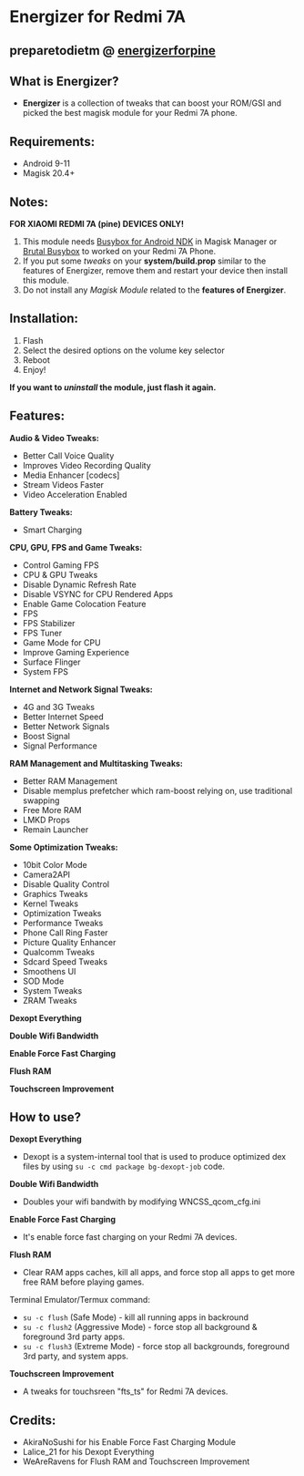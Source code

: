 # Energizer for Redmi 7A

## preparetodietm @ [energizerforpine](https://t.me/energizerforpine)

## What is Energizer?

- **Energizer** is a collection of tweaks that can boost your ROM/GSI and picked the best magisk module for your Redmi 7A phone. 

## Requirements:

- Android 9-11
- Magisk 20.4+

## Notes:

**FOR XIAOMI REDMI 7A (pine) DEVICES ONLY!**

1. This module needs [Busybox for Android NDK](https://github.com/Magisk-Modules-Repo/busybox-ndk) in Magisk Manager or [Brutal Busybox](https://github.com/feravolt/Brutal_busybox) to worked on your Redmi 7A Phone.
2. If you put some _tweaks_ on your **system/build.prop** similar to the features of Energizer, remove them and restart your device then install this module.
3. Do not install any _Magisk Module_ related to the **features of Energizer**.

## Installation:

1. Flash
2. Select the desired options on the volume key selector
3. Reboot
4. Enjoy!

**If you want to _uninstall_ the module, just flash it again.**

## Features:

**Audio & Video Tweaks:**

- Better Call Voice Quality
- Improves Video Recording Quality
- Media Enhancer [codecs]
- Stream Videos Faster
- Video Acceleration Enabled

**Battery Tweaks:**
- Smart Charging

**CPU, GPU, FPS and Game Tweaks:**
- Control Gaming FPS
- CPU & GPU Tweaks
- Disable Dynamic Refresh Rate
- Disable VSYNC for CPU Rendered Apps
- Enable Game Colocation Feature
- FPS 
- FPS Stabilizer
- FPS Tuner
- Game Mode for CPU
- Improve Gaming Experience
- Surface Flinger
- System FPS

**Internet and Network Signal Tweaks:**
- 4G and 3G Tweaks
- Better Internet Speed
- Better Network Signals
- Boost Signal
- Signal Performance

**RAM Management and Multitasking Tweaks:**
- Better RAM Management
- Disable memplus prefetcher which ram-boost relying on, use traditional swapping
- Free More RAM
- LMKD Props
- Remain Launcher

**Some Optimization Tweaks:**
- 10bit Color Mode
- Camera2API
- Disable Quality Control
- Graphics Tweaks
- Kernel Tweaks
- Optimization Tweaks
- Performance Tweaks
- Phone Call Ring Faster
- Picture Quality Enhancer
- Qualcomm Tweaks
- Sdcard Speed Tweaks
- Smoothens UI
- SOD Mode
- System Tweaks
- ZRAM Tweaks


**Dexopt Everything**

**Double Wifi Bandwidth**

**Enable Force Fast Charging**

**Flush RAM**

**Touchscreen Improvement**

## How to use?

**Dexopt Everything**
- Dexopt is a system-internal tool that is used to produce optimized dex files by using `su -c cmd package bg-dexopt-job` code.

**Double Wifi Bandwidth**
- Doubles your wifi bandwith by modifying WNCSS_qcom_cfg.ini

**Enable Force Fast Charging**
- It's enable force fast charging on your Redmi 7A devices.

**Flush RAM**
- Clear RAM apps caches, kill all apps, and force stop all apps to get more free RAM before playing games.
  
Terminal Emulator/Termux command:
- `su -c flush` (Safe Mode) - kill all running apps in backround
- `su -c flush2` (Aggressive Mode) - force stop all background & foreground 3rd party apps.        
- `su -c flush3` (Extreme Mode) - force stop all backgrounds, foreground 3rd party, and system apps.

**Touchscreen Improvement**
- A tweaks for touchsreen "fts_ts" for Redmi 7A devices.

## Credits:

- AkiraNoSushi for his Enable Force Fast Charging Module
- Lalice_21 for his Dexopt Everything
- WeAreRavens for Flush RAM and Touchscreen Improvement
